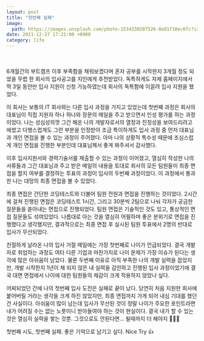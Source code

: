 ```yaml
---
layout: post
title: "첫번째 실패"
image:
  path: https://images.unsplash.com/photo-1534330207526-8e81f10ec6fc?ixlib=rb-1.2.1&ixid=MnwxMjA3fDB8MHxwaG90by1wYWdlfHx8fGVufDB8fHx8&auto=format&fit=crop&w=1170&q=80
date: 2021-12-27 17:21:00 +0900
category: life
---
```


<br>
<br>
6개월간의 부트캠프 이후 부족함을 채워보겠다며 혼자 공부를 시작한지 3개월 정도 되었을 무렵 한 회사의 입사공고를 지인에게 추천받았다. 독특하게도 자체 홈페이지에서 딱 3일 동안만 입사 지원이 신청 가능하였는데 회사의 독특함에 이끌려 입사 지원을 했었다.

이 회사는 보통의 IT 회사와는 다른 입사 과정을 가지고 있었는데 첫번째 과정은 회사의 대표님이 직접 지원자 하나 하나와 장문의 메일을 주고 받으면서 인성 평가를 하는 과정이었다. 나는 성심성의껏 그간 해온 나의 개발자로서의 열정과 진정성을 보여드리려고 애썼고 다행스럽게도 그런 부분을 인정받아 조금 특이하게도 입사 과정 중 먼저 대표님과 개인 면접을 볼 수 있는 과정이 주어졌다. 아마 나의 상황적 특수성 때문에 조심스럽게 개인 면접을 진행한 부분인데 대표님께서 좋게 봐주셔서 감사했다.

이후 입사지원서와 경력기술서를 제출할 수 있는 과정이 이어졌고, 열심히 작성한 나의 서류들과 그간 대표님과 주고 받은 메일의 내용을 토대로 회사의 모든 팀원들이 최종 면접을 할지 여부를 결정하는 투표의 과정이 입사의 두번째 과정이었다. 이 과정에서 통과한 나는 대망의 최종 면접을 볼 수 있었다.

최종 면접은 간단한 코딩테스트와 더불어 팀원 전원과 면접을 진행하는 것이었다. 2시간에 걸쳐 진행된 면접은 코딩테스트 1시간, 그리고 30분씩 2팀으로 나눠 각자가 궁금한 질문들을 쏟아내는 면접으로 진행되었다. 팀원 면접은 기술적인 것도 있고, 통상적인 면접 질문들도 섞여있었다.
나름대로 아는 것을 열심히 어필하며 좋은 분위기로 면접을 진행했다고 생각했지만, 결과적으로는 최종 면접 후 실시된 팀원 투표에서 2명의 반대로 입사가 무산되었다.

친절하게 날라온 나의 입사 거절 메일에는 가장 첫번째로 나이가 언급되었다. 결국 개발자로 취업하는 과정도 여타 다른 기업과 마찬가지로 나이 문제가 가장 이슈가 된다는 생각에 많은 아쉬움이 남았다.
물론 두번째 이유로 아직 부족한 나의 개발 실력을 꼽았지만, 개발 시작한지 1년이 채 되지 않은 내 실력을 감안하고 진행된 입사 과정이었기에 결국 대면 면접에서 나이에 대한 팀원들의 체감이 크게 작용하지 않았나 싶다.

어찌되었던 간에 나의 첫번째 입사 도전은 실패로 끝이 났다. 당연히 처음 지원한 회사에 붙어버릴 거라는 생각을 크게 하진 않았지만, 최종 면접까지 가게 되어 내심 기대를 했던 건 사실이다. 아쉬움이 많이 남는데 입사가 무산된 것이 정말 나이가 주요한 포인트라면 내가 어려질 수는 없는 노릇이니 받아들여야 하는 것이 현실이다. 결국 내가 할 수 있는 것은 열심히 실력을 쌓는 것뿐. 그것으로도 안된다면... 될때까지 더 해야지 👨🏻‍💻

첫번째 시도, 첫번째 실패. 좋은 기억으로 남기고 싶다. Nice Try 👍
